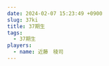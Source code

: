 ```yaml
---
date: 2024-02-07 15:23:49 +0900
slug: 37ki
title: 37期生
tags:
  - 37期生
players:
  - name: 近藤　稜司
---
```

